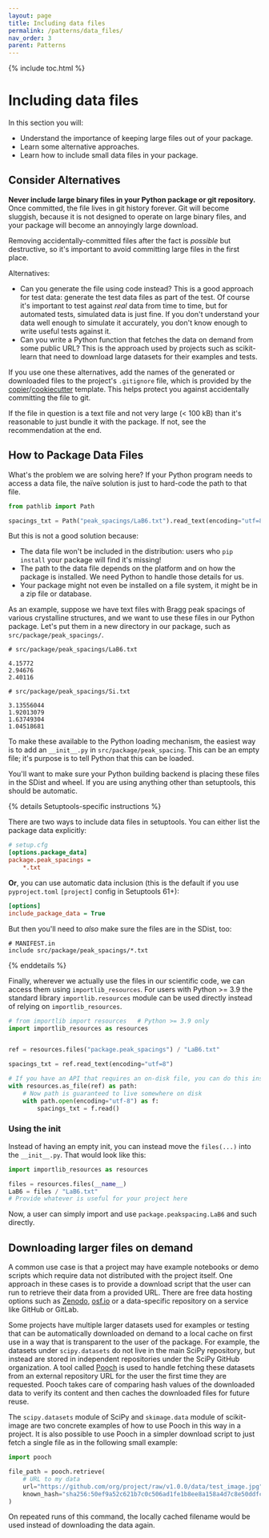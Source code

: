 ```yaml
---
layout: page
title: Including data files
permalink: /patterns/data_files/
nav_order: 3
parent: Patterns
---
```


{% include toc.html %}

# Including data files

In this section you will:

- Understand the importance of keeping large files out of your package.
- Learn some alternative approaches.
- Learn how to include small data files in your package.

## Consider Alternatives

**Never include large binary files in your Python package or git repository.**
Once committed, the file lives in git history forever. Git will become sluggish,
because it is not designed to operate on large binary files, and your package
will become an annoyingly large download.

Removing accidentally-committed files after the fact is _possible_ but
destructive, so it's important to avoid committing large files in the first
place.

Alternatives:

- Can you generate the file using code instead? This is a good approach for test
  data: generate the test data files as part of the test. Of course it's
  important to test against _real_ data from time to time, but for automated
  tests, simulated data is just fine. If you don't understand your data well
  enough to simulate it accurately, you don't know enough to write useful tests
  against it.
- Can you write a Python function that fetches the data on demand from some
  public URL? This is the approach used by projects such as scikit-learn that
  need to download large datasets for their examples and tests.

If you use one these alternatives, add the names of the generated or downloaded
files to the project's `.gitignore` file, which is provided by the
[copier][]/[cookiecutter][] template. This helps protect you against
accidentally committing the file to git.

If the file in question is a text file and not very large (\< 100 kB) than it's
reasonable to just bundle it with the package. If not, see the recommendation at
the end.

## How to Package Data Files

What's the problem we are solving here? If your Python program needs to access a
data file, the naïve solution is just to hard-code the path to that file.

```python
from pathlib import Path

spacings_txt = Path("peak_spacings/LaB6.txt").read_text(encoding="utf=8")
```

But this is not a good solution because:

- The data file won't be included in the distribution: users who `pip install`
  your package will find it's missing!
- The path to the data file depends on the platform and on how the package is
  installed. We need Python to handle those details for us.
- Your package might not even be installed on a file system, it might be in a
  zip file or database.

As an example, suppose we have text files with Bragg peak spacings of various
crystalline structures, and we want to use these files in our Python package.
Let's put them in a new directory in our package, such as
`src/package/peak_spacings/`.

```text
# src/package/peak_spacings/LaB6.txt

4.15772
2.94676
2.40116
```

```text
# src/package/peak_spacings/Si.txt

3.13556044
1.92013079
1.63749304
1.04518681
```

To make these available to the Python loading mechanism, the easiest way is to
add an `__init__.py` in `src/package/peak_spacing`. This can be an empty file;
it's purpose is to tell Python that this can be loaded.

You'll want to make sure your Python building backend is placing these files in
the SDist and wheel. If you are using anything other than setuptools, this
should be automatic.

{% details Setuptools-specific instructions %}

There are two ways to include data files in setuptools. You can either list the
package data explicitly:

```ini
# setup.cfg
[options.package_data]
package.peak_spacings =
    *.txt
```

**Or**, you can use automatic data inclusion (this is the default if you use
`pyproject.toml` `[project]` config in Setuptools 61+):

```ini
[options]
include_package_data = True
```

But then you'll need to _also_ make sure the files are in the SDist, too:

```text
# MANIFEST.in
include src/package/peak_spacings/*.txt
```

{% enddetails %}

Finally, wherever we actually use the files in our scientific code, we can
access them using `importlib_resources`. For users with Python >= 3.9 the
standard library `importlib.resources` module can be used directly instead of
relying on `importlib_resources`.

```python
# from importlib import resources   # Python >= 3.9 only
import importlib_resources as resources


ref = resources.files("package.peak_spacings") / "LaB6.txt"

spacings_txt = ref.read_text(encoding="utf=8")

# If you have an API that requires an on-disk file, you can do this instead:
with resources.as_file(ref) as path:
    # Now path is guaranteed to live somewhere on disk
    with path.open(encoding="utf-8") as f:
        spacings_txt = f.read()
```

### Using the init

Instead of having an empty init, you can instead move the `files(...)` into the
`__init__.py`. That would look like this:

```python
import importlib_resources as resources

files = resources.files(__name__)
LaB6 = files / "LaB6.txt"
# Provide whatever is useful for your project here
```

Now, a user can simply import and use `package.peakspacing.LaB6` and such
directly.

## Downloading larger files on demand

A common use case is that a project may have example notebooks or demo scripts
which require data not distributed with the project itself. One approach in
these cases is to provide a download script that the user can run to retrieve
their data from a provided URL. There are free data hosting options such as
[Zenodo][], [osf.io][] or a data-specific repository on a service like GitHub or
GitLab.

Some projects have multiple larger datasets used for examples or testing that
can be automatically downloaded on demand to a local cache on first use in a way
that is transparent to the user of the package. For example, the datasets under
`scipy.datasets` do not live in the main SciPy repository, but instead are
stored in independent repositories under the SciPy GitHub organization. A tool
called [Pooch][] is used to handle fetching these datasets from an external
repository URL for the user the first time they are requested. Pooch takes care
of comparing hash values of the downloaded data to verify its content and then
caches the downloaded files for future reuse.

The `scipy.datasets` module of SciPy and `skimage.data` module of scikit-image
are two concrete examples of how to use Pooch in this way in a project. It is
also possible to use Pooch in a simpler download script to just fetch a single
file as in the following small example:

```py
import pooch

file_path = pooch.retrieve(
    # URL to my data
    url="https://github.com/org/project/raw/v1.0.0/data/test_image.jpg",
    known_hash="sha256:50ef9a52c621b7c0c506ad1fe1b8ee8a158a4d7c8e50ddfce1e273a422dca3f9",
)
```

On repeated runs of this command, the locally cached filename would be used
instead of downloading the data again.

<!-- prettier-ignore-start -->
[importlib_resources]: https://importlib-resources.readthedocs.io/en/latest/
[osf.io]: https://osf.io/
[pooch]: https://www.fatiando.org/pooch/latest/
[zenodo]: https://zenodo.org/
[copier]: https://copier.readthedocs.io
[cookiecutter]: https://cookiecutter.readthedocs.io
<!-- prettier-ignore-end -->
